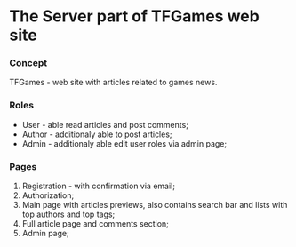 # The Server part of TFGames web site

### Concept

TFGames - web site with articles related to games news. 

### Roles

- User - able read articles and post comments;
- Author - additionaly able to post articles;
- Admin - additionaly able edit user roles via admin page;

### Pages

1. Registration - with confirmation via email;
2. Authorization;
3. Main page with articles previews, also contains search bar and lists with top authors and top tags;
4. Full article page and comments section;
5. Admin page;
